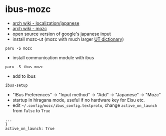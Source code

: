 # ibus-mozc

- [arch wiki - localization/japanese](https://wiki.archlinux.org/title/Localization/Japanese)
- [arch wiki - mozc](https://wiki.archlinux.org/title/Mozc)
- open source version of google's japanese input
- install mozc-ut (mozc with much larger [UT
  dictionary](http://linuxplayers.g1.xrea.com/mozc-ut.html#install-arch-linux))

```shell
paru -S mozc
```

- install communication module with ibus

```shell
paru -S ibus-mozc
```

- add to ibus

```shell
ibus-setup
```

- "IBus Preferences" -> "Input method" -> "Add" -> "Japanese" -> "Mozc"
- startup in hiragana mode, useful if no hardware key for Eisu etc.
- edit `~/.config/mozc/ibus_config.textproto`,
  change `active_on_launch` from `False` to `True`

```config
...
}
active_on_launch: True
```
